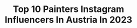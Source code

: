 ---
title: Top 10 Painters Instagram Influencers In Austria In 2023
description: >-
  Find top painters Instagram influencers in Austria in 2023. Most popular hashtags: #pinterest #vienna #aesthetic #weekend.
platform: Instagram
hits: 8
text_top: Discover the most popular Instagram accounts on inBeat.
text_bottom: inBeat aggregates 8 Instagram influencers like this in Austria for you to collaborate.
profiles:
  - username: "julesboho.tattoo"
    fullname: >-
      Jules Boho
    bio: >-
      tattoo artist • illustrator • painter • globetrotter(usually)• co-owner of Linzer Tattooatelier • based in Linz, AT 🇦🇹🌎 ☀️🤙🏼
    location: "Austria"
    followers: 49531
    engagement: 154
    commentsToLikes: 0.022893
    id: ck0u83d8h6g4a0i196353gfnx
    verified: false
    hashtags: "#toptattooartist, #artistsoninstagram, #sketchtattoo, #naturetattoo"
  - username: "gohar.beauty"
    fullname: >-
      Gohar - Beauty | Fashion | Mom
    bio: >-
      🏆Award Winning Blogger 2018 ▪️Social Media Manager ▪️Content Creator ▪️mail: gohar@followaustria.management ▪️based in Vienna
    location: "Austria"
    followers: 39835
    engagement: 117
    commentsToLikes: 0.020536
    id: ck15rsxyu9jjl0i19zaep5f62
    verified: false
    hashtags: "#discoverunder100k, #sealife, #viennablogger, #antalya"
  - username: "alohaa_tina"
    fullname: >-
      Fashion | Lifestyle
    bio: >-
      T I N A Austria | Vienna | Carinthia Lost her heart in London cat mum
    location: "Austria"
    followers: 25169
    engagement: 273
    commentsToLikes: 0.079360
    id: ck6tpudlbn1q60j71eu87uej8
    verified: false
    hashtags: "#inspojunkie, #austrianblogger, #christmasdecorating, #weekendmode"
  - username: "aminaspassion"
    fullname: >-
      AMINASPASSION
    bio: >-
      HIJAB✨•FLATLAYS📸•EDITING📱 🏷owner of @resinartbyamina ✉️-aminag96@hotmail.com 📍Vie🇦🇹 - Alg🇩🇿 🌿-girls only
    location: "Austria"
    followers: 16384
    engagement: 392
    commentsToLikes: 0.056655
    id: ck8tae4w1re3p0j78chvebifd
    verified: false
    hashtags: "#igers, #vienna, #contentcreator, #hijabi"
  - username: "martinherak"
    fullname: >-
      𝕄𝕒𝕣𝕥𝕚𝕟
    bio: >-
      @blazerproscooters
    location: "Austria"
    followers: 11228
    engagement: 714
    commentsToLikes: 0.010611
    id: ck5zw0n6x592c0i14cr2y6qf7
    verified: false
    hashtags: "#love, #smile, #bbswheels, #fabiars"
  - username: "alisapekic"
    fullname: >-
      Alisa ♡
    bio: >-
      📐 DI, architect 🤍 fashion, bags and interior lover 📍 based in Vienna, Austria 💌 alisa.pekic@hotmail.com
    location: "Austria"
    followers: 10371
    engagement: 450
    commentsToLikes: 0.154204
    id: ck55on5zp8pcn0i11di55we2b
    verified: false
    hashtags: "#mybeigelife, #aestheticfeed, #andsave, #simplebeyond"
  - username: "sweetenzias"
    fullname: >-
      Sᴡᴇᴇᴛᴇɴᴢɪᴀꜱ | Mᴀᴋᴇᴜᴘ Aʀᴛɪꜱᴛ
    bio: >-
      🎨 | ᴄᴇʀᴛɪғɪᴇᴅ ᴍᴀᴋᴇᴜᴘ ᴀʀᴛɪsᴛ 🏆 | ᴀʀᴛ ʙᴀʙᴇ ᴀᴡᴀʀᴅꜱ ᴡɪɴɴᴇʀ 2020 👁 | %ᴅɪꜱᴄᴏᴜɴᴛ ᴄᴏᴅᴇ: @ttd_eye : ꜱᴡᴇᴇᴛᴇɴᴢɪᴀꜱ ⬇️ 📨 | ᴅᴍ/ ᴇᴍᴀɪʟ: ᴍᴜᴀ_sᴡᴇᴇᴛᴇɴᴢɪᴀs@ɢᴍx.ᴀᴛ
    location: "Austria"
    followers: 6631
    engagement: 1055
    commentsToLikes: 0.194898
    id: ckap22w1xx5820i783b7th47f
    verified: false
    hashtags: "#editorialmakeup, #creativeart, #mehronhalloween, #faceproject2018"
  - username: "murphy_best_dog_ever"
    fullname: >-
      Murphy
    bio: >-
      ~I’m looking right at the other half of me @_jaasmin_0311_ 💗 •🐶Havanese •🇺🇸/🇦🇹 Vienna, Austria
    location: "Austria"
    followers: 4728
    engagement: 968
    commentsToLikes: 0.083643
    id: ckap4dvgo6x3x0i7894omgrs4
    verified: false
    hashtags: "#puppy, #picoftheday, #vienna, #todaypawsjuly"
---